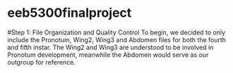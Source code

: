 # eeb5300finalproject
#Step 1: File Organization and Quality Control
To begin, we decided to only include the Pronotum, Wing2, Wing3 and Abdomen files for both the fourth and fifth instar. The Wing2 and Wing3 are understood to be involved in Pronotum development, meanwhile the Abdomen would serve as our outgroup for reference.
